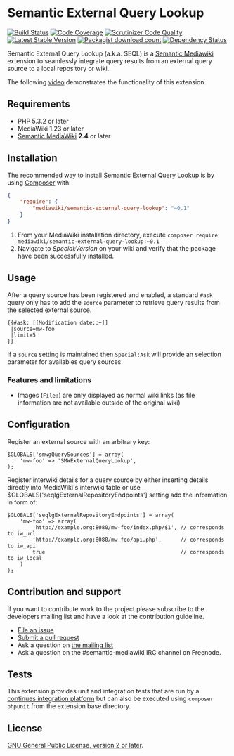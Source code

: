# Semantic External Query Lookup

[![Build Status](https://secure.travis-ci.org/SemanticMediaWiki/SemanticExternalQueryLookup.svg?branch=master)](http://travis-ci.org/SemanticMediaWiki/SemanticExternalQueryLookup)
[![Code Coverage](https://scrutinizer-ci.com/g/SemanticMediaWiki/SemanticExternalQueryLookup/badges/coverage.png?b=master)](https://scrutinizer-ci.com/g/SemanticMediaWiki/SemanticExternalQueryLookup/?branch=master)
[![Scrutinizer Code Quality](https://scrutinizer-ci.com/g/SemanticMediaWiki/SemanticExternalQueryLookup/badges/quality-score.png?b=master)](https://scrutinizer-ci.com/g/SemanticMediaWiki/SemanticExternalQueryLookup/?branch=master)
[![Latest Stable Version](https://poser.pugx.org/mediawiki/semantic-external-query-lookup/version.png)](https://packagist.org/packages/mediawiki/semantic-external-query-lookup)
[![Packagist download count](https://poser.pugx.org/mediawiki/semantic-external-query-lookup/d/total.png)](https://packagist.org/packages/mediawiki/semantic-external-query-lookup)
[![Dependency Status](https://www.versioneye.com/php/mediawiki:semantic-external-query-lookup/badge.png)](https://www.versioneye.com/php/mediawiki:semantic-external-query-lookup)

Semantic External Query Lookup (a.k.a. SEQL) is a [Semantic Mediawiki][smw] extension to seamlessly integrate
query results from an external query source to a local repository or wiki.

The following [video](https://youtu.be/sOCh9M2sSvU) demonstrates the functionality of this extension.

## Requirements

- PHP 5.3.2 or later
- MediaWiki 1.23 or later
- [Semantic MediaWiki][smw] __2.4__ or later

## Installation

The recommended way to install Semantic External Query Lookup is by using [Composer][composer] with:

```json
{
	"require": {
		"mediawiki/semantic-external-query-lookup": "~0.1"
	}
}
```
1. From your MediaWiki installation directory, execute
   `composer require mediawiki/semantic-external-query-lookup:~0.1`
2. Navigate to _Special:Version_ on your wiki and verify that the package
   have been successfully installed.

## Usage

After a query source has been registered and enabled, a standard `#ask` query only has to add
the `source` parameter to retrieve query results from the selected external source.

```
{{#ask: [[Modification date::+]]
 |source=mw-foo
 |limit=5
}}
```

If a `source` setting is maintained then `Special:Ask` will provide an selection parameter for
availables query sources.

### Features and limitations

- Images (`File:`) are only displayed as normal wiki links (as file information are not available outside of the original wiki)

## Configuration

Register an external source with an arbitrary key:

```
$GLOBALS['smwgQuerySources'] = array(
    'mw-foo' => 'SMWExternalQueryLookup',
);
```

Register interwiki details for a query source by either inserting
details directly into MediaWiki's interwiki table or use
$GLOBALS['seqlgExternalRepositoryEndpoints'] setting add the information in form of:

```
$GLOBALS['seqlgExternalRepositoryEndpoints'] = array(
    'mw-foo' => array(
        'http://example.org:8080/mw-foo/index.php/$1', // corresponds to iw_url
        'http://example.org:8080/mw-foo/api.php',      // corresponds to iw_api
        true                                           // corresponds to iw_local 
    )
);
````

## Contribution and support

If you want to contribute work to the project please subscribe to the developers mailing list and
have a look at the contribution guideline.

* [File an issue](https://github.com/SemanticMediaWiki/SemanticExternalQueryLookup/issues)
* [Submit a pull request](https://github.com/SemanticMediaWiki/SemanticExternalQueryLookup/pulls)
* Ask a question on [the mailing list](https://semantic-mediawiki.org/wiki/Mailing_list)
* Ask a question on the #semantic-mediawiki IRC channel on Freenode.

## Tests

This extension provides unit and integration tests that are run by a [continues integration platform][travis]
but can also be executed using `composer phpunit` from the extension base directory.

## License

[GNU General Public License, version 2 or later][gpl-licence].

[smw]: https://github.com/SemanticMediaWiki/SemanticMediaWiki
[contributors]: https://github.com/SemanticMediaWiki/SemanticExternalQueryLookup/graphs/contributors
[travis]: https://travis-ci.org/SemanticMediaWiki/SemanticExternalQueryLookup
[gpl-licence]: https://www.gnu.org/copyleft/gpl.html
[composer]: https://getcomposer.org/
[opg]: http://ogp.me/
[tw]: https://dev.twitter.com/cards/types/summary
